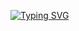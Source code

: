 <a href="https://git.io/typing-svg"><img src="https://readme-typing-svg.demolab.com?font=Fira+Code&pause=1000&width=435&lines=Don't+forget+to+star+the+repo;Welcome+to+PRINCE+JUNIOR+V1+;Quick+fox+jumps+nightly+above+wizard" alt="Typing SVG" /></a>

